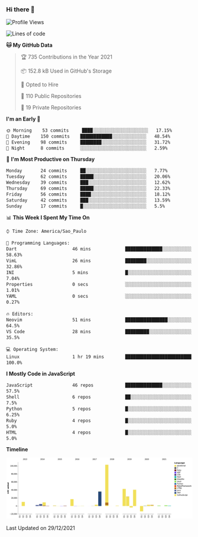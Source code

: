 ### Hi there 👋

<!--START_SECTION:waka-->
![Profile Views](http://img.shields.io/badge/Profile%20Views-0-blue)

![Lines of code](https://img.shields.io/badge/From%20Hello%20World%20I%27ve%20Written-292%20Thousand%20lines%20of%20code-blue)

**🐱 My GitHub Data** 

> 🏆 735 Contributions in the Year 2021
 > 
> 📦 152.8 kB Used in GitHub's Storage 
 > 
> 💼 Opted to Hire
 > 
> 📜 110 Public Repositories 
 > 
> 🔑 19 Private Repositories  
 > 
**I'm an Early 🐤** 

```text
🌞 Morning    53 commits     ████░░░░░░░░░░░░░░░░░░░░░   17.15% 
🌆 Daytime    150 commits    ████████████░░░░░░░░░░░░░   48.54% 
🌃 Evening    98 commits     ████████░░░░░░░░░░░░░░░░░   31.72% 
🌙 Night      8 commits      ░░░░░░░░░░░░░░░░░░░░░░░░░   2.59%

```
📅 **I'm Most Productive on Thursday** 

```text
Monday       24 commits     ██░░░░░░░░░░░░░░░░░░░░░░░   7.77% 
Tuesday      62 commits     █████░░░░░░░░░░░░░░░░░░░░   20.06% 
Wednesday    39 commits     ███░░░░░░░░░░░░░░░░░░░░░░   12.62% 
Thursday     69 commits     █████░░░░░░░░░░░░░░░░░░░░   22.33% 
Friday       56 commits     ████░░░░░░░░░░░░░░░░░░░░░   18.12% 
Saturday     42 commits     ███░░░░░░░░░░░░░░░░░░░░░░   13.59% 
Sunday       17 commits     █░░░░░░░░░░░░░░░░░░░░░░░░   5.5%

```


📊 **This Week I Spent My Time On** 

```text
⌚︎ Time Zone: America/Sao_Paulo

💬 Programming Languages: 
Dart                     46 mins             ██████████████░░░░░░░░░░░   58.63% 
VimL                     26 mins             ████████░░░░░░░░░░░░░░░░░   32.86% 
INI                      5 mins              █░░░░░░░░░░░░░░░░░░░░░░░░   7.04% 
Properties               0 secs              ░░░░░░░░░░░░░░░░░░░░░░░░░   1.01% 
YAML                     0 secs              ░░░░░░░░░░░░░░░░░░░░░░░░░   0.27%

🔥 Editors: 
Neovim                   51 mins             ████████████████░░░░░░░░░   64.5% 
VS Code                  28 mins             █████████░░░░░░░░░░░░░░░░   35.5%

💻 Operating System: 
Linux                    1 hr 19 mins        █████████████████████████   100.0%

```

**I Mostly Code in JavaScript** 

```text
JavaScript               46 repos            ██████████████░░░░░░░░░░░   57.5% 
Shell                    6 repos             ██░░░░░░░░░░░░░░░░░░░░░░░   7.5% 
Python                   5 repos             █░░░░░░░░░░░░░░░░░░░░░░░░   6.25% 
Ruby                     4 repos             █░░░░░░░░░░░░░░░░░░░░░░░░   5.0% 
HTML                     4 repos             █░░░░░░░░░░░░░░░░░░░░░░░░   5.0%

```


**Timeline**

![Chart not found](https://raw.githubusercontent.com/jampow/jampow/master/charts/bar_graph.png) 


 Last Updated on 29/12/2021
<!--END_SECTION:waka-->
